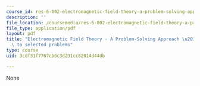 ```yaml
---
course_id: res-6-002-electromagnetic-field-theory-a-problem-solving-approach-spring-2008
description: ''
file_location: /coursemedia/res-6-002-electromagnetic-field-theory-a-problem-solving-approach-spring-2008/3cdf31f7767cb6c3d231cc82014d44db_MITRES_6_002S08_solutions.pdf
file_type: application/pdf
layout: pdf
title: "Electromagnetic Field Theory - A Problem-Solving Approach \u2013 Solutions\
  \ to selected problems"
type: course
uid: 3cdf31f7767cb6c3d231cc82014d44db

---
```

None